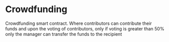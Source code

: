 # Crowdfunding
Crowdfunding smart contract. Where contributors can contribute their funds and upon the voting of contributors, only if voting is greater than 50% only the manager can transfer the funds to the recipient
